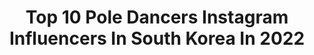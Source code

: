 ---
title: Top 10 Pole Dancers Instagram Influencers In South Korea In 2022
description: >-
  Find top pole dancers Instagram influencers in South Korea in 2022. Most popular hashtags: #poledance #poledancer #pole #poledancing.
platform: Instagram
hits: 10
text_top: Discover the best Instagram profiles on inBeat.
text_bottom: Our database holds 10 Instagram influencers like this in South Korea for you to collaborate.
profiles:
  - username: "inyeong32"
    fullname: >-
      🇰🇷종로 타라폴댄스 조인영 원장 Pole Dancer
    bio: >-
      🇰🇷Korea Pole Dancer/Instructor💗In-young 타라폴댄스 @tarapoledance 1회체험무료(여성전용) 💌문의DM ☎️상담010-7937-8081 📽YouTube : 냥폴 /NyangPole 🧚‍♀️네이버 인플루언서 냥폴 폴댄스 ⬇️
    location: "South Korea"
    followers: 27941
    engagement: 405
    commentsToLikes: 0.019289
    id: ck8t8v36yly100j78u89x88yl
    verified: false
    hashtags: "#poletrick, #poledancer, #poledancesofinstagram, #bendy"
  - username: "4.renzi"
    fullname: >-
      송련진
    bio: >-
      • 2019 -Pole Art🇰🇷Best Acting Performance🥇 -Pole Art🇰🇷Pro🥉 • 2018 -Pole Art🇰🇷Pro🥈 -Posa World Championship Art Pro🥉 • 2017🎖 • 2015🥈 ✨ @stretchingshop
    location: "South Korea"
    followers: 155444
    engagement: 272
    commentsToLikes: 0.021113
    id: ck8t3q6lr42k70j781bvaqzrd
    verified: false
    hashtags: "#pole, #poledancing, #poledancer, #selfiequeen"
  - username: "daesung_yoo"
    fullname: >-
      유대성
    bio: >-
      폴댄서 유대성. Pole Artist.🇰🇷🤸‍♂️ #폴댄스 #맨몸운동 #calisthenics No Fun ! No Gain ! 🐲 🎥 YouTube ⬇️⬇️⬇️
    location: "South Korea"
    followers: 8770
    engagement: 548
    commentsToLikes: 0.061660
    id: ckapaig7mw8qd0i78xv34xeh4
    verified: false
    hashtags: "#poletrick, #calisthenics, #poledancer, #poletraining"
  - username: "badapoledancer"
    fullname: >-
      BADA.ss🇰🇷바다이그조틱폴댄서
    bio: >-
      🌍주식회사바다쓰대표@xbadassx_official /이그조틱 폴댄서🇰🇷/exoticpoledancer/모델/폴크러쉬공연팀단장/촬영.공연.개인레슨문의 DM
    location: "South Korea"
    followers: 61320
    engagement: 107
    commentsToLikes: 0.023798
    id: ck5bwi596lr0o0i11iop1kmuy
    verified: false
    hashtags: "#exoticpole, #choreographer, #performer, #badapoledancer"
  - username: "solars_fiance"
    fullname: >-
      Solar’s Fiance
    bio: >-
      MAMAMOO FAN ACCT Admins: [SF] & @jazzy_catt [JZY] Let’s gogo, bebe! 🇰🇷♥️🏳️‍🌈 (Cred to respective owners) STREAM AYA 👇
    location: "South Korea"
    followers: 10983
    engagement: 677
    commentsToLikes: 0.020311
    id: ck0tuw7038y2x0i19x514ny70
    verified: false
    hashtags: "#dingadinga, #yeba, #dinga, #wheein"
  - username: "qsun_ots"
    fullname: >-
      
    bio: >-
      🌊ORIENT TATTOO SHOP🌊 @baki_ots @nakttu_ots @taymon_ots 🇰🇷KOREA/Busan🇰🇷 .
    location: "South Korea"
    followers: 14558
    engagement: 474
    commentsToLikes: 0.018355
    id: ck13abtqopmma0i19kwnsfw36
    verified: false
    hashtags: "#chinadoll, #porcelain, #mermaid, #leather"
  - username: "yangayoung"
    fullname: >-
      Ayoung🇰🇷
    bio: >-
      -17.SIPC🥉 -17.Angel🥇 -17.KPSC.PCS.🥉 -18.SIPC🥇 -18.POSA.KOREA.POLE ART🥇 -18.Poleart.korea.🥇 -19. Posa.Pole art.worldChampionship 5th. . ☎ 031)551-8884
    location: "South Korea"
    followers: 24372
    engagement: 167
    commentsToLikes: 0.034429
    id: ck5ca2pfyckzu0i11cr8v969o
    verified: false
    hashtags: "#11, #pddynamiccombo, #poler, #pdsplit"
  - username: "julie_swing"
    fullname: >-
      줄리스윙
    bio: >-
      #골프에미치다 #운동에미치다 #여행에미치다
    location: "South Korea"
    followers: 16937
    engagement: 281
    commentsToLikes: 0.036454
    id: ck6uidb8oeey80j71ztmd8h5h
    verified: false
    hashtags: "#bodycheck, #bikini, #poledance, #golfwear"
  - username: "jy._.swag"
    fullname: >-
      큰지 KN-JI(🇰🇷)/젼
    bio: >-
      👉큰지 재롱잔치🎥 👉DM💌
    location: "South Korea"
    followers: 6005
    engagement: 907
    commentsToLikes: 0.047742
    id: ck9hcs81emrem0j786683s5x2
    verified: false
    hashtags: "#tiktok, #selfies, #ootd, #mlbcrew"
  - username: "pole1selena"
    fullname: >-
      selena
    bio: >-
      😊member of insightmovement hansabu seoul family !!! 왕십리한사부에서 노는 폴댄서💪💋 http://www.hansabu.com/ @pole_hansabu
    location: "South Korea"
    followers: 5814
    engagement: 467
    commentsToLikes: 0.032708
    id: ck6udjdv3lfy00j71zy5u3z5d
    verified: false
    hashtags: "#practice, #pole, #poledance, #happy"
---